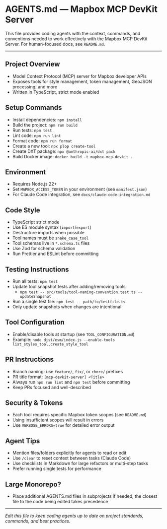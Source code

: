 # AGENTS.md — Mapbox MCP DevKit Server

This file provides coding agents with the context, commands, and conventions needed to work effectively with the Mapbox MCP DevKit Server. For human-focused docs, see `README.md`.

---

## Project Overview

- Model Context Protocol (MCP) server for Mapbox developer APIs
- Exposes tools for style management, token management, GeoJSON processing, and more
- Written in TypeScript, strict mode enabled

## Setup Commands

- Install dependencies: `npm install`
- Build the project: `npm run build`
- Run tests: `npm test`
- Lint code: `npm run lint`
- Format code: `npm run format`
- Create a new tool: `npx plop create-tool`
- Create DXT package: `npx @anthropic-ai/dxt pack`
- Build Docker image: `docker build -t mapbox-mcp-devkit .`

## Environment

- Requires Node.js 22+
- Set `MAPBOX_ACCESS_TOKEN` in your environment (see `manifest.json`)
- For Claude Code integration, see `docs/claude-code-integration.md`

## Code Style

- TypeScript strict mode
- Use ES module syntax (`import`/`export`)
- Destructure imports when possible
- Tool names must be `snake_case_tool`
- Tool schemas live in `*.schema.ts` files
- Use Zod for schema validation
- Run Prettier and ESLint before committing

## Testing Instructions

- Run all tests: `npm test`
- Update tool snapshot tests after adding/removing tools:
  - `npm test -- src/tools/tool-naming-convention.test.ts --updateSnapshot`
- Run a single test file: `npm test -- path/to/testfile.ts`
- Only update snapshots when changes are intentional

## Tool Configuration

- Enable/disable tools at startup (see `TOOL_CONFIGURATION.md`)
- Example: `node dist/esm/index.js --enable-tools list_styles_tool,create_style_tool`

## PR Instructions

- Branch naming: use `feature/`, `fix/`, or `chore/` prefixes
- PR title format: `[mcp-devkit-server] <Title>`
- Always run `npm run lint` and `npm test` before committing
- Keep PRs focused and well-described

## Security & Tokens

- Each tool requires specific Mapbox token scopes (see `README.md`)
- Using insufficient scopes will result in errors
- Use `VERBOSE_ERRORS=true` for detailed error output

## Agent Tips

- Mention files/folders explicitly for agents to read or edit
- Use `/clear` to reset context between tasks (Claude Code)
- Use checklists in Markdown for large refactors or multi-step tasks
- Prefer running single tests for performance

## Large Monorepo?

- Place additional AGENTS.md files in subprojects if needed; the closest file to the code being edited takes precedence

---

_Edit this file to keep coding agents up to date on project standards, commands, and best practices._
